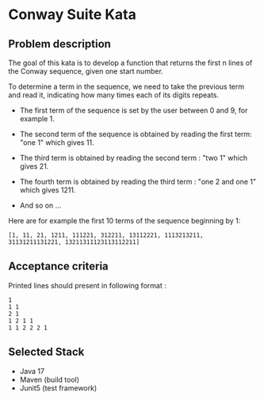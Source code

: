 # Conway Suite Kata
## Problem description

The goal of this kata is to develop a function that returns
the first n lines of the Conway sequence, given one start number.

To determine a term in the sequence, we need to take the previous term and read it, 
indicating how many times each of its digits repeats.

- The first term of the sequence is set by the user between 0 and 9, for example 1.

- The second term of the sequence is obtained by reading the first term: "one 1" which gives 11.

- The third term is obtained by reading the second term : "two 1" which gives 21.

- The fourth term is obtained by reading the third term : "one 2 and one 1" which gives 1211.

- And so on ...

Here are for example the first 10 terms of the sequence beginning by 1:

    [1, 11, 21, 1211, 111221, 312211, 13112221, 1113213211, 31131211131221, 13211311123113112211]

## Acceptance criteria

Printed lines should present in following format :

    1
    1 1
    2 1
    1 2 1 1
    1 1 2 2 2 1

## Selected Stack

- Java 17
- Maven (build tool)
- Junit5 (test framework)
